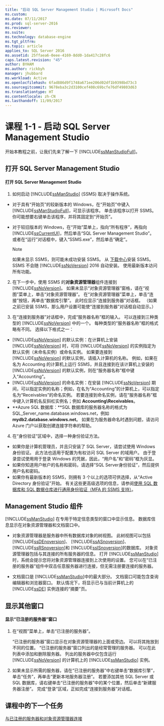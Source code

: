 ```yaml
---
title: "启动 SQL Server Management Studio | Microsoft Docs"
ms.custom: 
ms.date: 07/11/2017
ms.prod: sql-server-2016
ms.reviewer: 
ms.suite: 
ms.technology: database-engine
ms.tgt_pltfrm: 
ms.topic: article
applies_to: SQL Server 2016
ms.assetid: 25ffaea6-0eee-4169-8dd0-1da417c28fc6
caps.latest.revision: "45"
author: BYHAM
ms.author: rickbyh
manager: jhubbard
ms.workload: Active
ms.openlocfilehash: 6fad886d9f1748a671ee206d02df1b9398bd73c3
ms.sourcegitcommit: 9678eba3c2d3100cef408c69bcfe76df49803d63
ms.translationtype: HT
ms.contentlocale: zh-CN
ms.lasthandoff: 11/09/2017
---
```

# <a name="lesson-1-1---start-sql-server-management-studio"></a>课程 1-1 - 启动 SQL Server Management Studio
开始本教程之前，让我们先来了解一下 [!INCLUDE[ssManStudioFull](../../includes/ssmanstudiofull-md.md)]。  
  
## <a name="opening-sql-server-management-studio"></a>打开 SQL Server Management Studio  
  
#### <a name="to-open-sql-server-management-studio"></a>打开 SQL Server Management Studio  
  
1.  如何启动 [!INCLUDE[ssManStudio](../../includes/ssmanstudio-md.md)] (SSMS) 取决于操作系统。  
  * 对于具有“开始页”的较新版本的 Windows，在“开始页”中键入 [!INCLUDE[ssManStudioFull](../../includes/ssmanstudiofull-md.md)]，可显示该程序。 单击该程序以打开 SSMS。 你可能想要右键单击该程序，并将其固定到“开始页”。   
  * 对于较旧版本的 Windows，在“开始”菜单上，指向“所有程序”，再指向 [!INCLUDE[ssCurrentUI](../../includes/sscurrentui-md.md)]，然后单击“SQL Server Management Studio”。 或者在“运行”对话框中，键入“SSMS.exe”，然后单击“确定”。  
  
    > [!NOTE]  
    >  如果未显示 SSMS，则可能未成功安装 SSMS。 从 [下载中心](../download-sql-server-management-studio-ssms.md)安装 SSMS。 SSMS 不会随 [!INCLUDE[ssNoVersion](../../includes/ssnoversion-md.md)] 2016 自动安装。 使用最新版本访问所有功能。  
  
2.  在下一步中，使用 SSMS 的**对象资源管理器**组件连接到 [!INCLUDE[ssNoVersion](../../includes/ssnoversion-md.md)]。 如果未显示“对象资源管理器”窗格，请在“视图”菜单上，单击“对象资源管理器”。 在“对象资源管理器”菜单上，单击“连接”按钮，再单击“数据库引擎”。 此时应显示“连接到服务器”对话框。 （如果之前已安装 SSMS，那么用户设置可能使“连接到服务器”对话框自动显示。）  
  
3.  在“连接到服务器”对话框中，完成“服务器名称”框的输入。 可以连接到三种类型的 [!INCLUDE[ssNoVersion](../../includes/ssnoversion-md.md)] 中的一个。 每种类型的“服务器名称”框的格式略有不同。 选择以下格式之一：  
  -  [!INCLUDE[ssNoVersion](../../includes/ssnoversion-md.md)] 的默认实例：在计算机上安装 [!INCLUDE[ssNoVersion](../../includes/ssnoversion-md.md)] 时，可将 [!INCLUDE[ssNoVersion](../../includes/ssnoversion-md.md)] 的实例指定为默认实例（未命名实例）或命名实例。 如果要连接到 [!INCLUDE[ssNoVersion](../../includes/ssnoversion-md.md)] 的默认实例，请插入计算机的名称。 例如，如果在名为 Accounting 的计算机上运行 SSMS，并且连接到在该计算机上安装的 [!INCLUDE[ssNoVersion](../../includes/ssnoversion-md.md)] 的默认实例，则在“服务器名称”框中键入“Accounting”。  
  -  [!INCLUDE[ssNoVersion](../../includes/ssnoversion-md.md)] 的命名实例：在安装 [!INCLUDE[ssNoVersion](../../includes/ssnoversion-md.md)] 期间，可以指定实例的名称；例如，在名为“Accounting”的计算机上，可以指定名为“Receivables”的命名实例。 若要连接到命名实例，请在“服务器名称”框中键入计算机名反斜杠实例名；例如 **Accounting\Receivables**。  
  -  **Azure SQL 数据库：**SQL 数据库的服务器名称的格式为 SQL_Server_name.database.windows.net，例如 **mydb2.database.windows.net**。 如果在为服务器命名时遇到问题，请访问 Azure 门户以获取创建连接字符串的帮助。  
  
4. 在“身份验证”区域中，选择一种身份验证方法。  
  - 如果你是计算机管理员，并且只安装了 SQL Server，请尝试使用 Windows 身份验证。  此方法也适用于配置为有权访问 SQL Server 的域用户。 由于登录尝试使用用于登录 Windows 的凭据，因此，“用户名”和“密码”框为灰显。 
  -  如果你知道用户帐户的名称和密码，请选择“SQL Server身份验证”，然后提供用户名和密码。
  - 如果你有最新版本的 SSMS，则拥有 3 个以上的选项可供选择，从“Active Directory 身份验证”开始。 有关这些更高级选项的信息，请参阅[使用 SQL 数据库和 SQL 数据仓库进行通用身份验证（MFA 的 SSMS 支持）](https://docs.microsoft.com/en-us/azure/sql-database/sql-database-ssms-mfa-authentication)。  
  
## <a name="management-studio-components"></a>Management Studio 组件  
[!INCLUDE[ssManStudio](../../includes/ssmanstudio-md.md)] 在专用于特定信息类型的窗口中显示信息。 数据库信息显示在对象资源管理器和文档窗口中。  
  
-   对象资源管理器是服务器中所有数据库对象的树视图。 此树视图可以包括 [!INCLUDE[ssDEnoversion](../../includes/ssdenoversion-md.md)]、 [!INCLUDE[ssASnoversion](../../includes/ssasnoversion-md.md)]、 [!INCLUDE[ssRSnoversion](../../includes/ssrsnoversion-md.md)]和 [!INCLUDE[ssISnoversion](../../includes/ssisnoversion-md.md)]的数据库。 对象资源管理器包括与其连接的所有服务器的信息。 打开 [!INCLUDE[ssManStudio](../../includes/ssmanstudio-md.md)]时，系统会提示您将对象资源管理器连接到上次使用的设置。 您可以在“已注册的服务器”组件中双击任意服务器进行连接，但无需注册要连接的服务器。  
  
-   文档窗口是 [!INCLUDE[ssManStudio](../../includes/ssmanstudio-md.md)]中的最大部分。 文档窗口可能包含查询编辑器和浏览器窗口。 默认情况下，将显示已与当前计算机上的 [!INCLUDE[ssDE](../../includes/ssde-md.md)] 实例连接的“摘要”页。  
  
## <a name="showing-additional-windows"></a>显示其他窗口  
  
#### <a name="to-show-the-registered-servers-window"></a>显示“已注册的服务器”窗口  
  
1.  在“视图”菜单上，单击“已注册的服务器”。  
  
    “已注册的服务器”窗口显示在对象资源管理器的上面或旁边。 可以将其拖放到不同的位置。 “已注册的服务器”窗口列出的是经常管理的服务器。 可以在此列表中添加和删除服务器。 列出的服务器中仅包含运行 [!INCLUDE[ssNoVersion](../../includes/ssnoversion-md.md)] 的计算机上的 [!INCLUDE[ssManStudio](../../includes/ssmanstudio-md.md)] 实例。  
  
2.  如果未显示所需的服务器，请在“已注册的服务器”中右键单击“数据库引擎”，单击“任务”，再单击“更新本地服务器注册”。 若要添加其他 SQL Server 或 SQL 数据库，请右键单击“已注册的服务器”中的某个位置，然后单击“新建服务器注册”。 完成“登录”区域，正如完成“连接到服务器”对话框。  
  
## <a name="next-task-in-lesson"></a>课程中的下一个任务  
[与已注册的服务器和对象资源管理器连接](../../tools/sql-server-management-studio/lesson-1-2-connect-with-registered-servers-and-object-explorer.md)  

  
